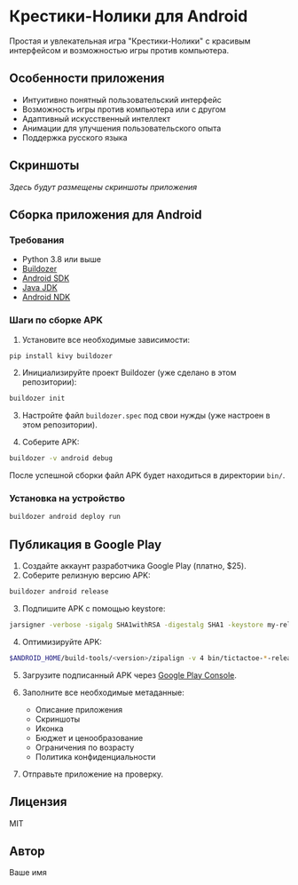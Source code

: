 # Крестики-Нолики для Android

Простая и увлекательная игра "Крестики-Нолики" с красивым интерфейсом и возможностью игры против компьютера.

## Особенности приложения

- Интуитивно понятный пользовательский интерфейс
- Возможность игры против компьютера или с другом
- Адаптивный искусственный интеллект
- Анимации для улучшения пользовательского опыта
- Поддержка русского языка

## Скриншоты

*Здесь будут размещены скриншоты приложения*

## Сборка приложения для Android

### Требования

- Python 3.8 или выше
- [Buildozer](https://github.com/kivy/buildozer)
- [Android SDK](https://developer.android.com/studio)
- [Java JDK](https://openjdk.java.net/)
- [Android NDK](https://developer.android.com/ndk/)

### Шаги по сборке APK

1. Установите все необходимые зависимости:

```bash
pip install kivy buildozer
```

2. Инициализируйте проект Buildozer (уже сделано в этом репозитории):

```bash
buildozer init
```

3. Настройте файл `buildozer.spec` под свои нужды (уже настроен в этом репозитории).

4. Соберите APK:

```bash
buildozer -v android debug
```

После успешной сборки файл APK будет находиться в директории `bin/`.

### Установка на устройство

```bash
buildozer android deploy run
```

## Публикация в Google Play

1. Создайте аккаунт разработчика Google Play (платно, $25).
2. Соберите релизную версию APK:

```bash
buildozer android release
```

3. Подпишите APK с помощью keystore:

```bash
jarsigner -verbose -sigalg SHA1withRSA -digestalg SHA1 -keystore my-release-key.keystore bin/tictactoe-*-release-unsigned.apk alias_name
```

4. Оптимизируйте APK:

```bash
$ANDROID_HOME/build-tools/<version>/zipalign -v 4 bin/tictactoe-*-release-unsigned.apk bin/tictactoe.apk
```

5. Загрузите подписанный APK через [Google Play Console](https://play.google.com/console/).

6. Заполните все необходимые метаданные:
   - Описание приложения
   - Скриншоты
   - Иконка
   - Бюджет и ценообразование
   - Ограничения по возрасту
   - Политика конфиденциальности

7. Отправьте приложение на проверку.

## Лицензия

MIT

## Автор

Ваше имя